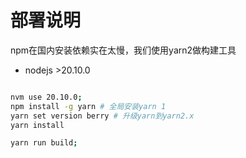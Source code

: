 # 部署说明

npm在国内安装依赖实在太慢，我们使用yarn2做构建工具

- nodejs >20.10.0

```bash

nvm use 20.10.0;
npm install -g yarn # 全局安装yarn 1
yarn set version berry # 升级yarn到yarn2.x
yarn install

yarn run build;

```
